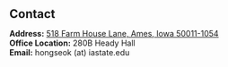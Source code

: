 <h1 id="contact"></h1>

<h2 style="margin: 60px 0px 10px;">Contact</h2>

<p><strong>Address:</strong> <a href="https://www.google.com/maps/place/Malone+Hall,+3400+N+Charles+St,+Baltimore,+MD+21218/@39.3262085,-76.6253679,17z/data=!3m1!4b1!4m6!3m5!1s0x89c804de59b4d18d:0x2d92398f0946a9ad!8m2!3d39.3262044!4d-76.6208832!16s%2Fg%2F11b6g45l_1?coh=164777&amp;entry=tt">518 Farm House Lane, Ames, Iowa 50011-1054</a>
<br />
<strong>Office Location:</strong> 280B Heady Hall
<br />
<strong>Email:</strong> <email>hongseok (at) iastate.edu</email>
<br />
<!-- <strong>Phone:</strong> (515) 230-0000</p> -->
